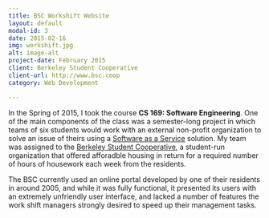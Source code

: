 ```yaml
---
title: BSC Workshift Website
layout: default
modal-id: 3
date: 2015-02-16
img: workshift.jpg
alt: image-alt
project-date: February 2015
client: Berkeley Student Cooperative
client-url: http://www.bsc.coop
category: Web Development

---
```

In the Spring of 2015, I took the course **CS 169: Software Engineering**. One
of the main components of the class was a semester-long project in which teams
of six students would work with an external non-profit organization to solve
an issue of theirs using a [Software as a Service][SaaS] solution. My team was
assigned to the [Berkeley Student Cooperative][BSC], a student-run organization
that offered afforadble housing in return for a required number of hours of
housework each week from the residents.

The BSC currently used an online portal developed by one of their residents in
around 2005, and while it was fully functional, it presented its users with an
extremely unfriendly user interface, and lacked a number of features the work
shift managers strongly desired to speed up their management tasks.

[SaaS]: https://www.salesforce.com/saas/
[BSC]: https://www.bsc.coop/

